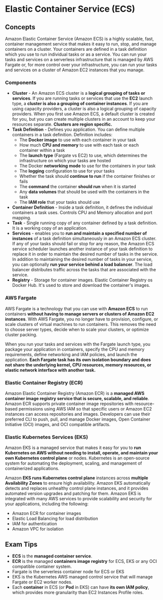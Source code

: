 # Elastic Container Service (ECS)

## Concepts

Amazon Elastic Container Service (Amazon ECS) is a highly scalable, fast, container management service that makes it easy to run, stop, and manage containers on a cluster. Your containers are defined in a task definition which you use to run individual tasks or as a service. You can run your tasks and services on a serverless infrastructure that is managed by AWS Fargate or, for more control over your infrastructure, you can run your tasks and services on a cluster of Amazon EC2 instances that you manage.

### Components
* **Cluster** - An Amazon ECS cluster is a **logical grouping of tasks or services**. If you are running tasks or services that use the **EC2** launch type, a **cluster is also a grouping of container instances**. If you are using capacity providers, a cluster is also a logical grouping of capacity providers. When you first use Amazon ECS, a default cluster is created for you, but you can create multiple clusters in an account to keep your resources separate. **Clusters are region specific.**
* **Task Definition** - Defines you application. You can define multiple containers in a task definition. Definition includes:
  * The **Docker image** to use with each container in your task
  * How much **CPU and memory** to use with each task or each container within a task
  * The **launch type** (Fargate vs EC2) to use, which determines the infrastructure on which your tasks are hosted
  * The Docker **networking mode** to use for the containers in your task
  * The **logging** configuration to use for your tasks
  * Whether the task should **continue to run** if the container finishes or fails
  * The **command** the container **should run** when it is started
  * Any **data volumes** that should be used with the containers in the task
  * The **IAM role** that your tasks should use
* **Container Definition** - Inside a task definition, it defines the individual containers a task uses. Controls CPU and Memory allocation and port mapping.
* **Task** - Single running copy of any container defined by a task definition. It is a working copy of an application.
* **Services** - enables you to **run and maintain a specified number of instances** of a task definition simultaneously in an Amazon ECS cluster. If any of your tasks should fail or stop for any reason, the Amazon ECS service scheduler launches another instance of your task definition to replace it in order to maintain the desired number of tasks in the service. In addition to maintaining the desired number of tasks in your service, you can optionally **run your service behind a load balancer**. The load balancer distributes traffic across the tasks that are associated with the service.
* **Registry** - Storage for container images. Elastic Container Registry os Docker Hub. It's used to store and download the container's images.

### AWS Fargate

AWS Fargate is a technology that you can use with **Amazon ECS** to run containers **without having to manage servers or clusters of Amazon EC2 instances**. With AWS Fargate, you no longer have to provision, configure, or scale clusters of virtual machines to run containers. This removes the need to choose server types, decide when to scale your clusters, or optimize cluster packing.

When you run your tasks and services with the Fargate launch type, you package your application in containers, specify the CPU and memory requirements, define networking and IAM policies, and launch the application. **Each Fargate task has its own isolation boundary and does not share the underlying kernel, CPU resources, memory resources, or elastic network interface with another task.**

### Elastic Container Registry (ECR)

Amazon Elastic Container Registry (Amazon ECR) is a **managed AWS container image registry service that is secure, scalable, and reliable**. Amazon ECR supports private container image repositories with resource-based permissions using AWS IAM so that specific users or Amazon EC2 instances can access repositories and images. Developers can use their preferred CLI to push, pull, and manage Docker images, Open Container Initiative (OCI) images, and OCI compatible artifacts.

### Elastic Kubernetes Services (EKS)

Amazon EKS is a managed service that makes it easy for you to **run Kubernetes on AWS without needing to install, operate, and maintain your own Kubernetes control plane** or nodes. Kubernetes is an open-source system for automating the deployment, scaling, and management of containerized applications.

Amazon **EKS runs Kubernetes control plane** instances across **multiple Availability Zones** to ensure high availability. Amazon EKS automatically detects and replaces unhealthy control plane instances, and it provides automated version upgrades and patching for them. Amazon EKS is integrated with many AWS services to provide scalability and security for your applications, including the following:
* Amazon ECR for container images
* Elastic Load Balancing for load distribution
* IAM for authentication
* Amazon VPC for isolation

## Exam Tips
* **ECS** is the **managed container service**. 
* **ECR** is the managed **containers image registry** for ECS, EKS or any OCI compatible container system.
* Fargate is the serverless container node for ECS or EKS
* EKS is the Kubernetes AWS managed control service that will manage Fargate or EC2 worker nodes.
* Each **container** in ECS (or **Pod** in EKS) can have **its own IAM policy**, which provides more granularity than EC2 Instances Profile roles. 
